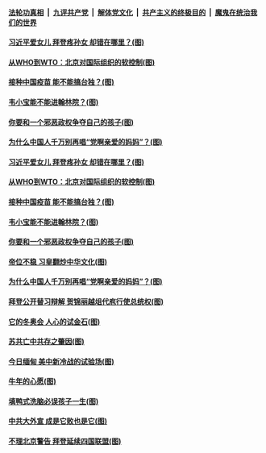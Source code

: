 ####  [法轮功真相](../../../../basic/blob/master/README.md?t=02200431) &nbsp;|&nbsp; [九评共产党](../../../../9ping.md/blob/master/README.md?t=02200431) &nbsp;|&nbsp; [解体党文化](../../../../jtdwh.md/blob/master/README.md?t=02200431)  &nbsp;|&nbsp; [共产主义的终极目的](../../../../gczydzjmd.md/blob/master/README.md?t=02200431) &nbsp;|&nbsp; [魔鬼在统治我们的世界](../../../../mgztzwmdsj.md/blob/master/README.md?t=02200431) 

#### [习近平爱女儿 拜登疼孙女 却错在哪里？(图)](../pages/p4/963043.md?t=02200431) 

#### [从WHO到WTO：北京对国际组织的软控制(图)](../pages/p4/963002.md?t=02200431) 

#### [接种中国疫苗 能不能搞台独？(图)](../pages/p4/962995.md?t=02200431) 

#### [韦小宝能不能进翰林院？(图)](../pages/p4/962969.md?t=02200431) 

#### [你要和一个邪恶政权争夺自己的孩子(图)](../pages/p4/962982.md?t=02200431) 

#### [为什么中国人千万别再唱“党啊亲爱的妈妈”？(图)](../pages/p4/962987.md?t=02200431) 

#### [习近平爱女儿 拜登疼孙女 却错在哪里？(图)](../pages/p4/963043.md?t=02200431) 




#### [从WHO到WTO：北京对国际组织的软控制(图)](../pages/p4/963002.md?t=02200431) 

#### [接种中国疫苗 能不能搞台独？(图)](../pages/p4/962995.md?t=02200431) 

#### [韦小宝能不能进翰林院？(图)](../pages/p4/962969.md?t=02200431) 

#### [你要和一个邪恶政权争夺自己的孩子(图)](../pages/p4/962982.md?t=02200431) 

#### [帝位不稳 习皇翻炒中华文化(图)](../pages/p4/962965.md?t=02200431) 

#### [为什么中国人千万别再唱“党啊亲爱的妈妈”？(图)](../pages/p4/962987.md?t=02200431) 

#### [拜登公开替习辩解 贺锦丽越俎代庖行使总统权(图)](../pages/p4/962976.md?t=02200431) 



#### [它的冬奥会 人心的试金石(图)](../pages/p4/962921.md?t=02200431) 

#### [苏共亡中共存之肇因(图)](../pages/p4/962912.md?t=02200431) 

#### [今日缅甸 美中新冷战的试验场(图)](../pages/p4/962910.md?t=02200431) 

#### [牛年的心愿(图)](../pages/p4/962909.md?t=02200431) 

#### [填鸭式洗脑必误孩子一生(图)](../pages/p4/962906.md?t=02200431) 

#### [中共大外宣 成是它败也是它(图)](../pages/p4/962905.md?t=02200431) 

#### [不理北京警告 拜登延续四国联盟(图)](../pages/p4/962904.md?t=02200431) 

